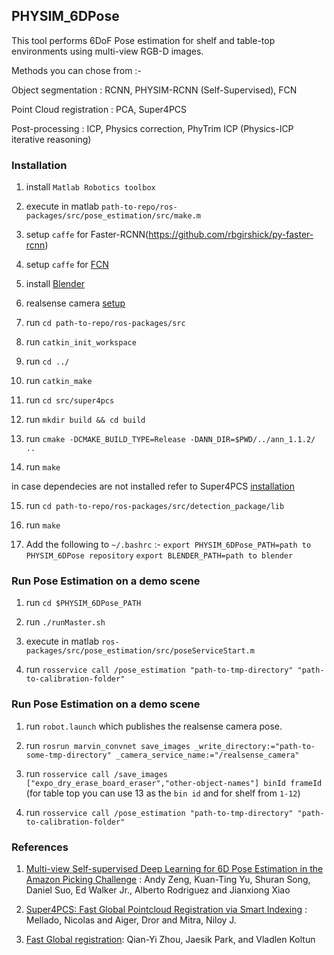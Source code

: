 ## PHYSIM_6DPose
This tool performs 6DoF Pose estimation for shelf and table-top environments using multi-view RGB-D images.

Methods you can chose from :-

Object segmentation : RCNN, PHYSIM-RCNN (Self-Supervised), FCN

Point Cloud registration : PCA, Super4PCS

Post-processing : ICP, Physics correction, PhyTrim ICP (Physics-ICP iterative reasoning)

### Installation

1. install ```Matlab Robotics toolbox```

2. execute in matlab ```path-to-repo/ros-packages/src/pose_estimation/src/make.m```

3. setup ```caffe``` for Faster-RCNN(https://github.com/rbgirshick/py-faster-rcnn)

4. setup ```caffe``` for [FCN](https://github.com/andyzeng/apc-vision-toolbox)

5. install [Blender](https://www.blender.org/features/releases/2-78/)

6. realsense camera [setup](https://github.com/IntelRealSense/librealsense/blob/master/doc/installation.md)

7. run ```cd path-to-repo/ros-packages/src```

8. run ```catkin_init_workspace```

9. run ```cd ../```

10. run ```catkin_make```

11. run ```cd src/super4pcs```

12. run ```mkdir build && cd build```

13. run ```cmake -DCMAKE_BUILD_TYPE=Release -DANN_DIR=$PWD/../ann_1.1.2/ ..```

14. run ```make```

in case dependecies are not installed refer to Super4PCS [installation](https://github.com/nmellado/Super4PCS/wiki/Compilation)

15. run ```cd path-to-repo/ros-packages/src/detection_package/lib```

16. run ```make```

17. Add the following to ```~/.bashrc``` :-
```export PHYSIM_6DPose_PATH=path to PHYSIM_6DPose repository```
```export BLENDER_PATH=path to blender```

### Run Pose Estimation on a demo scene

1. run ```cd $PHYSIM_6DPose_PATH```

2. run ```./runMaster.sh```

3. execute in matlab ```ros-packages/src/pose_estimation/src/poseServiceStart.m```

4. run ```rosservice call /pose_estimation "path-to-tmp-directory" "path-to-calibration-folder"```

### Run Pose Estimation on a demo scene

1. run ```robot.launch``` which publishes the realsense camera pose.

2. run ```rosrun marvin_convnet save_images _write_directory:="path-to-some-tmp-directory" _camera_service_name:="/realsense_camera"```

3. run ```rosservice call /save_images ["expo_dry_erase_board_eraser","other-object-names"] binId frameId``` (for table top you can use 13 as the ```bin id``` and for shelf from ```1-12```)

4. run ```rosservice call /pose_estimation "path-to-tmp-directory" "path-to-calibration-folder"```

### References 

1. [Multi-view Self-supervised Deep Learning for 6D Pose Estimation in the Amazon Picking Challenge](http://apc.cs.princeton.edu/) : Andy Zeng, Kuan-Ting Yu, Shuran Song, Daniel Suo, Ed Walker Jr., Alberto Rodriguez and Jianxiong Xiao 

2. [Super4PCS: Fast Global Pointcloud Registration via Smart Indexing](http://geometry.cs.ucl.ac.uk/projects/2014/super4PCS/) : Mellado, Nicolas and Aiger, Dror and Mitra, Niloy J. 

3. [Fast Global registration](http://vladlen.info/publications/fast-global-registration/): Qian-Yi Zhou, Jaesik Park, and Vladlen Koltun 

